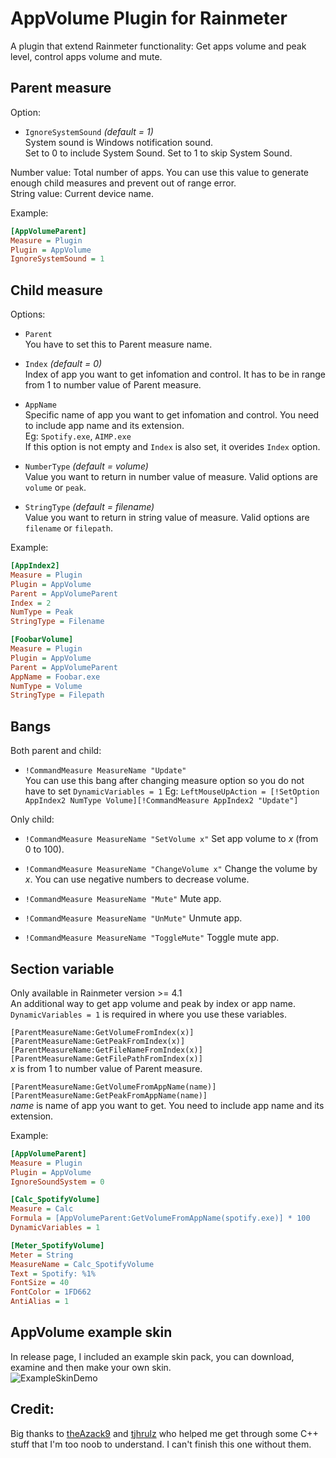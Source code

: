 # AppVolume Plugin for Rainmeter

A plugin that extend Rainmeter functionality: Get apps volume and peak level, control apps volume and mute.

## Parent measure
Option:  
- `IgnoreSystemSound` *(default = 1)*  
  System sound is Windows notification sound.  
  Set to 0 to include System Sound. Set to 1 to skip System Sound.

Number value: Total number of apps. You can use this value to generate enough child measures and prevent out of range error.  
String value: Current device name.

Example:
```ini
[AppVolumeParent]
Measure = Plugin
Plugin = AppVolume
IgnoreSystemSound = 1
```

## Child measure
Options:
- `Parent`  
  You have to set this to Parent measure name.  
  
- `Index` *(default = 0)*  
  Index of app you want to get infomation and control. It has to be in range from 1 to number value of Parent measure.  
  
- `AppName`  
  Specific name of app you want to get infomation and control. You need to include app name and its extension.  
  Eg: `Spotify.exe`, `AIMP.exe`  
  If this option is not empty and `Index` is also set, it overides `Index` option.  
  
- `NumberType` *(default = volume)*  
  Value you want to return in number value of measure.
  Valid options are `volume` or `peak`.  
  
- `StringType` *(default = filename)*  
  Value you want to return in string value of measure.
  Valid options are `filename` or `filepath`.  
  
Example:  
```ini
[AppIndex2]
Measure = Plugin
Plugin = AppVolume
Parent = AppVolumeParent
Index = 2
NumType = Peak
StringType = Filename
```

```ini
[FoobarVolume]
Measure = Plugin
Plugin = AppVolume
Parent = AppVolumeParent
AppName = Foobar.exe
NumType = Volume
StringType = Filepath
```

## Bangs
Both parent and child:
- `!CommandMeasure MeasureName "Update"`  
  You can use this bang after changing measure option so you do not have to set `DynamicVariables = 1`
  Eg: `LeftMouseUpAction = [!SetOption AppIndex2 NumType Volume][!CommandMeasure AppIndex2 "Update"]`
  
Only child:
- `!CommandMeasure MeasureName "SetVolume x"`
  Set app volume to *x* (from 0 to 100).  
  
- `!CommandMeasure MeasureName "ChangeVolume x"`
  Change the volume by *x*. You can use negative numbers to decrease volume.  

- `!CommandMeasure MeasureName "Mute"`
  Mute app.
  
- `!CommandMeasure MeasureName "UnMute"`
  Unmute app.
 
- `!CommandMeasure MeasureName "ToggleMute"`
  Toggle mute app.
  
## Section variable
Only available in Rainmeter version >= 4.1  
An additional way to get app volume and peak by index or app name. `DynamicVariables = 1` is required in where you use these variables.

`[ParentMeasureName:GetVolumeFromIndex(x)]`  
`[ParentMeasureName:GetPeakFromIndex(x)]`  
`[ParentMeasureName:GetFileNameFromIndex(x)]`  
`[ParentMeasureName:GetFilePathFromIndex(x)]`  
    *x* is from 1 to number value of Parent measure.  

`[ParentMeasureName:GetVolumeFromAppName(name)]`  
`[ParentMeasureName:GetPeakFromAppName(name)]`  
    *name* is name of app you want to get. You need to include app name and its extension.  
    
Example:
```ini
[AppVolumeParent]
Measure = Plugin
Plugin = AppVolume
IgnoreSoundSystem = 0

[Calc_SpotifyVolume]
Measure = Calc
Formula = [AppVolumeParent:GetVolumeFromAppName(spotify.exe)] * 100
DynamicVariables = 1

[Meter_SpotifyVolume]
Meter = String
MeasureName = Calc_SpotifyVolume
Text = Spotify: %1%
FontSize = 40
FontColor = 1FD662
AntiAlias = 1
```

## AppVolume example skin
In release page, I included an example skin pack, you can download, examine and then make your own skin.  
![ExampleSkinDemo](https://raw.githubusercontent.com/khanhas/AppVolumePlugin/master/AppVolumeExampleSkin/demo.png)

## Credit:
Big thanks to [theAzack9](https://github.com/TheAzack9) and [tjhrulz](https://github.com/tjhrulz) who helped me get through some C++ stuff that I'm too noob to understand. I can't finish this one without them.
